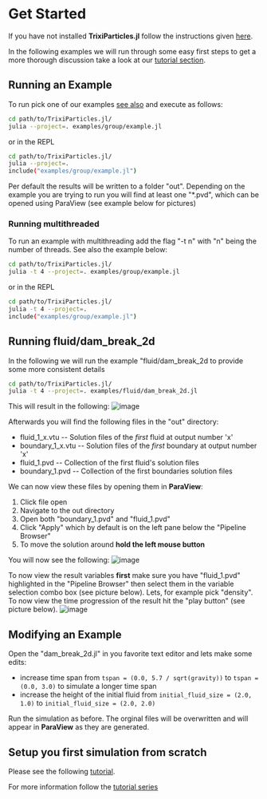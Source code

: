 # Get Started

If you have not installed **TrixiParticles.jl** follow the instructions given [here](install.md).

In the following examples we will run through some easy first steps to get a more thorough discussion take a look at our [tutorial section](tutorial.md).

## Running an Example
To run pick one of our examples [see also](examples.md) and execute as follows:

```bash
cd path/to/TrixiParticles.jl/
julia --project=. examples/group/example.jl
```

or in the REPL

```bash
cd path/to/TrixiParticles.jl/
julia --project=. 
include("examples/group/example.jl")
```

Per default the results will be written to a folder "out". Depending on the example you are trying to run you will find at least one "*.pvd", which can be opened using ParaView (see example below for pictures)

### Running multithreaded
To run an example with multithreading add the flag "-t n" with "n" being the number of threads.
See also the example below:

```bash
cd path/to/TrixiParticles.jl/
julia -t 4 --project=. examples/group/example.jl
```

or in the REPL

```bash
cd path/to/TrixiParticles.jl/
julia -t 4 --project=. 
include("examples/group/example.jl")
```


## Running fluid/dam\_break\_2d
In the following we will run the example "fluid/dam\_break\_2d to provide some more consistent details

```bash
cd path/to/TrixiParticles.jl/
julia -t 4 --project=. examples/fluid/dam_break_2d.jl
```

This will result in the following:
![image](https://github.com/svchb/TrixiParticles.jl/assets/10238714/f8d2c249-fd52-4958-bc8b-265bbadc49f2)

Afterwards you will find the following files in the "out" directory:
- fluid_1_x.vtu -- Solution files of the *first* fluid at output number 'x'
- boundary_1_x.vtu -- Solution files of the *first* boundary at output number 'x'
- fluid_1.pvd -- Collection of the first fluid's solution files
- boundary_1.pvd -- Collection of the first boundaries solution files

We can now view these files by opening them in **ParaView**:

1. Click file open
2. Navigate to the out directory
3. Open both "boundary_1.pvd" and "fluid_1.pvd"
4. Click "Apply" which by default is on the left pane below the "Pipeline Browser"
5. To move the solution around **hold the left mouse button**

You will now see the following:
![image](https://github.com/svchb/TrixiParticles.jl/assets/10238714/45c90fd2-984b-4eee-b130-e691cefb33ab)

To now view the result variables **first** make sure you have "fluid_1.pvd" highlighted in the "Pipeline Browser" then select them in the variable selection combo box (see picture below).
Lets, for example pick "density". To now view the time progression of the result hit the "play button" (see picture below).
![image](https://github.com/svchb/TrixiParticles.jl/assets/10238714/7565a13f-9532-4a69-9f81-e79505400b1c)


## Modifying an Example
Open the "dam\_break\_2d.jl" in you favorite text editor and lets make some edits:
- increase time span from `tspan = (0.0, 5.7 / sqrt(gravity))` to `tspan = (0.0, 3.0)` to simulate a longer time span
- increase the height of the initial fluid from `initial_fluid_size = (2.0, 1.0)` to `initial_fluid_size = (2.0, 2.0)`

Run the simulation as before. The orginal files will be overwritten and will appear in **ParaView** as they are generated.


## Setup you first simulation from scratch
Please see the following [tutorial](tutorials/tut_setup.md). 

For more information follow the [tutorial series](tutorial.md)
